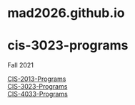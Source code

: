 # mad2026.github.io

# cis-3023-programs
Fall 2021

[CIS-2013-Programs](https://mad2026.github.io/cis-2013-programs/)   
[CIS-3023-Programs](https://mad2026.github.io/cis-3023-programs/)  
[CIS-4033-Programs](https://mad2026.github.io/cis-4033-programs/)
